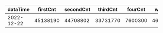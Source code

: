 |dataTime|firstCnt|secondCnt|thirdCnt|fourCnt|winCnt|vrate|wrate|
|-|-|-|-|-|-|-|-|
|2022-12-22|45138190|44708802|33731770|7600300|4688547|0%|0%|